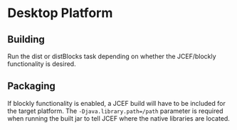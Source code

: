 # Desktop Platform

## Building
Run the dist or distBlocks task depending on whether the JCEF/blockly functionality
is desired. 

## Packaging
If blockly functionality is enabled, a JCEF build will have to be included for the target
platform. The `-Djava.library.path=/path` parameter is required when running the built jar
to tell JCEF where the native libraries are located.